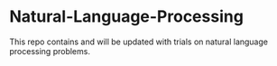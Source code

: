 # Natural-Language-Processing
This repo contains and will be updated with trials on natural language processing problems.
